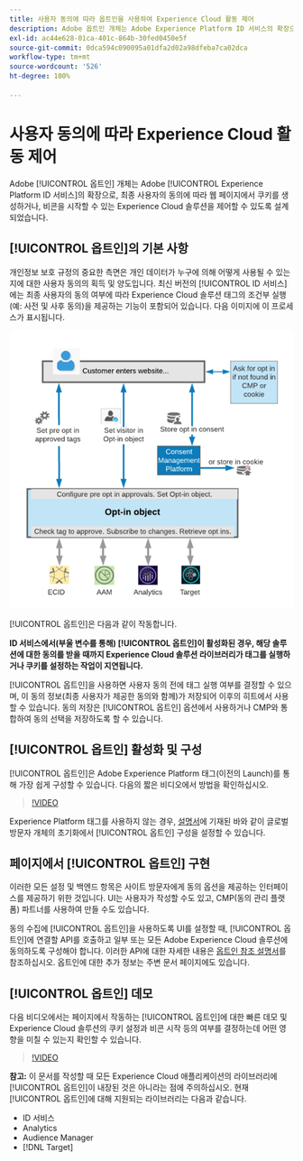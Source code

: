 ```yaml
---
title: 사용자 동의에 따라 옵트인을 사용하여 Experience Cloud 활동 제어
description: Adobe 옵트인 개체는 Adobe Experience Platform ID 서비스의 확장으로, 최종 사용자의 동의에 따라 웹 페이지에서 쿠키를 생성하거나, 비콘을 시작할 수 있는 Experience Cloud 솔루션을 제어할 수 있도록 설계되었습니다.
exl-id: ac44e628-01ca-401c-864b-30fed0450e5f
source-git-commit: 0dca594c090095a01dfa2d02a98dfeba7ca02dca
workflow-type: tm+mt
source-wordcount: '526'
ht-degree: 100%

---
```


# 사용자 동의에 따라 Experience Cloud 활동 제어

Adobe [!UICONTROL 옵트인] 개체는 Adobe [!UICONTROL Experience Platform ID 서비스]의 확장으로, 최종 사용자의 동의에 따라 웹 페이지에서 쿠키를 생성하거나, 비콘을 시작할 수 있는 Experience Cloud 솔루션을 제어할 수 있도록 설계되었습니다.

## [!UICONTROL 옵트인]의 기본 사항

개인정보 보호 규정의 중요한 측면은 개인 데이터가 누구에 의해 어떻게 사용될 수 있는지에 대한 사용자 동의의 획득 및 양도입니다. 최신 버전의 [!UICONTROL ID 서비스]에는 최종 사용자의 동의 여부에 따라 Experience Cloud 솔루션 태그의 조건부 실행(예: 사전 및 사후 동의)을 제공하는 기능이 포함되어 있습니다. 다음 이미지에 이 프로세스가 표시됩니다.

![옵트인 [!UICONTROL 작동 방식] 다이어그램](assets/opt-in.png)

[!UICONTROL 옵트인]은 다음과 같이 작동합니다.

**ID 서비스에서(부울 변수를 통해) [!UICONTROL 옵트인]이 활성화된 경우, 해당 솔루션에 대한 동의를 받을 때까지 Experience Cloud 솔루션 라이브러리가 태그를 실행하거나 쿠키를 설정하는 작업이 지연됩니다.**

[!UICONTROL 옵트인]을 사용하면 사용자 동의 전에 태그 실행 여부를 결정할 수 있으며, 이 동의 정보(최종 사용자가 제공한 동의와 함께)가 저장되어 이후의 히트에서 사용할 수 있습니다. 동의 저장은 [!UICONTROL 옵트인] 옵션에서 사용하거나 CMP와 통합하여 동의 선택을 저장하도록 할 수 있습니다.

## [!UICONTROL 옵트인] 활성화 및 구성

[!UICONTROL 옵트인]은 Adobe Experience Platform 태그(이전의 Launch)를 통해 가장 쉽게 구성할 수 있습니다. 다음의 짧은 비디오에서 방법을 확인하십시오.

>[!VIDEO](https://video.tv.adobe.com/v/26431/?quality=12)

Experience Platform 태그를 사용하지 않는 경우, [설명서](https://experienceleague.adobe.com/docs/id-service/using/implementation/opt-in-service/getting-started.html?lank=ko-KR)에 기재된 바와 같이 글로벌 방문자 개체의 초기화에서 [!UICONTROL 옵트인] 구성을 설정할 수 있습니다.

## 페이지에서 [!UICONTROL 옵트인] 구현

이러한 모든 설정 및 백엔드 항목은 사이트 방문자에게 동의 옵션을 제공하는 인터페이스를 제공하기 위한 것입니다. UI는 사용자가 작성할 수도 있고, CMP(동의 관리 플랫폼) 파트너를 사용하여 만들 수도 있습니다.

동의 수집에 [!UICONTROL 옵트인]을 사용하도록 UI를 설정할 때, [!UICONTROL 옵트인]에 연결할 API를 호출하고 일부 또는 모든 Adobe Experience Cloud 솔루션에 동의하도록 구성해야 합니다. 이러한 API에 대한 자세한 내용은 [옵트인 참조 설명서](https://experienceleague.adobe.com/docs/id-service/using/implementation/opt-in-service/api.html?lank=ko-KR)를 참조하십시오. 옵트인에 대한 추가 정보는 주변 문서 페이지에도 있습니다.

## [!UICONTROL 옵트인] 데모

다음 비디오에서는 페이지에서 작동하는 [!UICONTROL 옵트인]에 대한 빠른 데모 및 Experience Cloud 솔루션의 쿠키 설정과 비콘 시작 등의 여부를 결정하는데 어떤 영향을 미칠 수 있는지 확인할 수 있습니다.

>[!VIDEO](https://video.tv.adobe.com/v/26432/?quality=12)

**참고:** 이 문서를 작성할 때 모든 Experience Cloud 애플리케이션의 라이브러리에 [!UICONTROL 옵트인]이 내장된 것은 아니라는 점에 주의하십시오. 현재 [!UICONTROL 옵트인]에 대해 지원되는 라이브러리는 다음과 같습니다.

* ID 서비스
* Analytics
* Audience Manager
* [!DNL Target]
